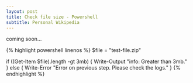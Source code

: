 ```yaml
---
layout: post
title: Check file size - Powershell
subtitle: Personal Wikipedia
---
```


coming soon...

{% highlight powershell linenos %}
$file = "test-file.zip"

if ((Get-Item $file).length -gt 3mb) { 
	Write-Output "info: Greater than 3mb." 
} 
else {
	Write-Error "Error on previous step. Please check the logs." 
}
{% endhighlight %}

